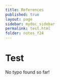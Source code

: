 ```yaml
---
title: References
published: true
layout: page
sidebar: mydoc_sidebar
permalink: test.html
folder: notes_f24
---
```


# Test

No typo found so far!